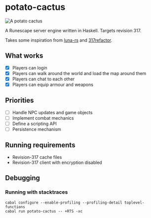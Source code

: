 # potato-cactus
![A potato
cactus](https://oldschool.runescape.wiki/images/thumb/Potato_cactus_detail.png/130px-Potato_cactus_detail.png?1bf07)

A Runescape server engine written in Haskell. Targets revision 317. 

Takes some inspiration from
[luna-rs](https://github.com/luna-rs/luna) and [317refactor](https://github.com/Jameskmonger/317refactor).

## What works
- [x] Players can login
- [x] Players can walk around the world and load the map around them
- [x] Players can chat to each other
- [x] Players can equip armour and weapons

## Priorities
- [ ] Handle NPC updates and game objects
- [ ] Implement combat mechanics
- [ ] Define a scripting API
- [ ] Persistence mechanism

## Running requirements
- Revision-317 cache files
- Revision-317 client with encryption disabled

## Debugging
### Running with stacktraces
```
cabal configure --enable-profiling --profiling-detail toplevel-functions
cabal run potato-cactus -- +RTS -xc
```

